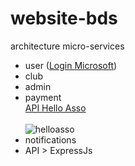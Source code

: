 # website-bds

architecture micro-services
- user ([Login Microsoft](https://learn.microsoft.com/en-us/entra/identity-platform/v2-oauth2-auth-code-flow))
- club
- admin
- payment <br>
  [API Hello Asso](https://dev.helloasso.com/docs/introduction-à-lapi-de-helloasso) <br><br>
  ![helloasso](https://files.readme.io/09e4b42-image.png)
- notifications
- API > ExpressJs
